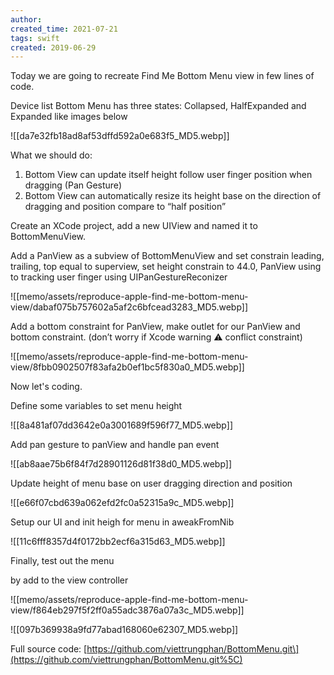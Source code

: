 ```yaml
---
author: 
created_time: 2021-07-21
tags: swift
created: 2019-06-29
---
```


Today we are going to recreate Find Me Bottom Menu view in few lines of code.

Device list Bottom Menu has three states: Collapsed, HalfExpanded and Expanded like images below

![[da7e32fb18ad8af53dffd592a0e683f5_MD5.webp]]

What we should do:

1. Bottom View can update itself height follow user finger position when dragging (Pan Gesture)
1. Bottom View can automatically resize its height base on the direction of dragging and position compare to “half position”

Create an XCode project, add a new UIView and named it to BottomMenuView.

Add a PanView as a subview of BottomMenuView and set constrain leading, trailing, top equal to superview, set height constrain to 44.0, PanView using to tracking user finger using UIPanGestureReconizer

![[memo/assets/reproduce-apple-find-me-bottom-menu-view/dabaf075b757602a5af2c6bfcead3283_MD5.webp]]

Add a bottom constraint for PanView, make outlet for our PanView and bottom constraint. (don’t worry if Xcode warning ⚠️ conflict constraint)

![[memo/assets/reproduce-apple-find-me-bottom-menu-view/8fbb0902507f83afa2b0ef1bc5f830a0_MD5.webp]]


Now let's coding.

Define some variables to set menu height

![[8a481af07dd3642e0a3001689f596f77_MD5.webp]]


Add pan gesture to panView and handle pan event

![[ab8aae75b6f84f7d28901126d81f38d0_MD5.webp]]


Update height of menu base on user dragging direction and position

![[e66f07cbd639a062efd2fc0a52315a9c_MD5.webp]]


Setup our UI and init heigh for menu in aweakFromNib

![[11c6fff8357d4f0172bb2ecf6a315d63_MD5.webp]]


Finally, test out the menu

 by add to the view controller

![[memo/assets/reproduce-apple-find-me-bottom-menu-view/f864eb297f5f2ff0a55adc3876a07a3c_MD5.webp]]

![[097b369938a9fd77abad168060e62307_MD5.webp]]


Full source code:
[https://github.com/viettrungphan/BottomMenu.git\](https://github.com/viettrungphan/BottomMenu.git%5C)
